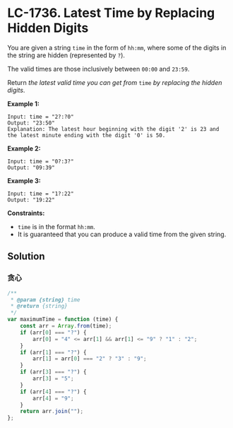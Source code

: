 # LC-1736. Latest Time by Replacing Hidden Digits

You are given a string `time` in the form of `hh:mm`, where some of the digits in the string are hidden (represented by `?`).

The valid times are those inclusively between `00:00` and `23:59`.

Return _the latest valid time you can get from_ `time` _by replacing the hidden_ _digits_.

**Example 1:**

```
Input: time = "2?:?0"
Output: "23:50"
Explanation: The latest hour beginning with the digit '2' is 23 and the latest minute ending with the digit '0' is 50.
```

**Example 2:**

```
Input: time = "0?:3?"
Output: "09:39"
```

**Example 3:**

```
Input: time = "1?:22"
Output: "19:22"
```

**Constraints:**

-   `time` is in the format `hh:mm`.
-   It is guaranteed that you can produce a valid time from the given string.

## Solution

### 贪心

```javascript
/**
 * @param {string} time
 * @return {string}
 */
var maximumTime = function (time) {
    const arr = Array.from(time);
    if (arr[0] === "?") {
        arr[0] = "4" <= arr[1] && arr[1] <= "9" ? "1" : "2";
    }
    if (arr[1] === "?") {
        arr[1] = arr[0] === "2" ? "3" : "9";
    }
    if (arr[3] === "?") {
        arr[3] = "5";
    }
    if (arr[4] === "?") {
        arr[4] = "9";
    }
    return arr.join("");
};
```
